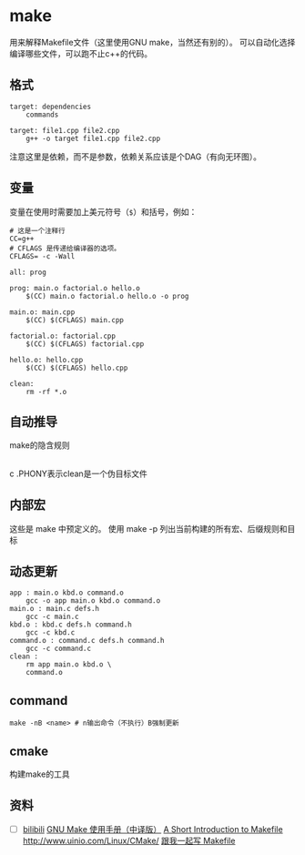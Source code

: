 # make
用来解释Makefile文件（这里使用GNU make，当然还有别的）。
可以自动化选择编译哪些文件，可以跑不止c++的代码。
## 格式
```
target: dependencies
    commands

target: file1.cpp file2.cpp
    g++ -o target file1.cpp file2.cpp
```
注意这里是依赖，而不是参数，依赖关系应该是个DAG（有向无环图）。
## 变量

变量在使用时需要加上美元符号（`$`）和括号，例如：
```
# 这是一个注释行
CC=g++
# CFLAGS 是传递给编译器的选项。
CFLAGS= -c -Wall

all: prog

prog: main.o factorial.o hello.o
	$(CC) main.o factorial.o hello.o -o prog

main.o: main.cpp
	$(CC) $(CFLAGS) main.cpp

factorial.o: factorial.cpp
	$(CC) $(CFLAGS) factorial.cpp

hello.o: hello.cpp
	$(CC) $(CFLAGS) hello.cpp

clean:
	rm -rf *.o

```

## 自动推导

make的隐含规则

## 
c
.PHONY表示clean是一个伪目标文件

## 内部宏
这些是 make 中预定义的。
使用 make -p 列出当前构建的所有宏、后缀规则和目标

## 动态更新

```
app : main.o kbd.o command.o
    gcc -o app main.o kbd.o command.o
main.o : main.c defs.h
    gcc -c main.c
kbd.o : kbd.c defs.h command.h
    gcc -c kbd.c
command.o : command.c defs.h command.h
    gcc -c command.c
clean :
    rm app main.o kbd.o \
    command.o
```
## command
```shell
make -nB <name> # n输出命令（不执行）B强制更新 
```

## cmake
构建make的工具

## 资料
- [ ] [bilibili](https://www.bilibili.com/video/BV1gf4y1P7GX/?spm_id_from=333.788&vd_source=2ae0b3d86625359b9f3be85ab7c6e76e)
[GNU Make 使用手册（中译版）](https://file.elecfans.com/web1/M00/7D/E7/o4YBAFwQthSADYCWAAT9Q1w_4U0711.pdf)
[A Short Introduction to Makefile](https://www3.nd.edu/~zxu2/acms60212-40212/Makefile.pdf)
http://www.uinio.com/Linux/CMake/
[跟我一起写 Makefile](https://seisman.github.io/how-to-write-makefile/Makefile.pdf)